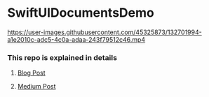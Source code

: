 # SwiftUIDocumentsDemo


https://user-images.githubusercontent.com/45325873/132701994-a1e2010c-adc5-4c0a-adaa-243f79512c46.mp4

### This repo is explained in details

1. [Blog Post](https://www.google.com)

2. [Medium Post](https://www.google.com)

